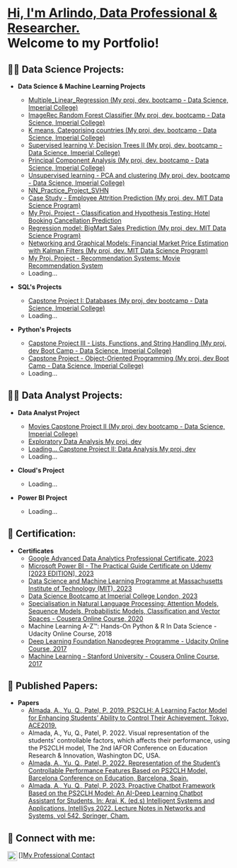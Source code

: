 
<h1><a href="https://linkedin.com/in/arlindo-almada-67986427">Hi, I'm Arlindo, Data Professional & Researcher.<br/> </a> Welcome to my Portfolio! </h1>

<h2>👨‍💻 Data Science Projects:</h2>

- <b>Data Science & Machine Learning Projects</b>
  - [Multiple_Linear_Regression (My proj, dev. bootcamp - Data Science, Imperial College)](https://github.com/ArlindoDDRAlmada/Multiple_Linear_Regression1)
  - [ImageRec Random Forest Classifier (My proj, dev. bootcamp - Data Science, Imperial College)](https://github.com/ArlindoDDRAlmada/ImageRec_Random_Forest_Classifier1)
  - [K means, Categorising countries (My proj, dev. bootcamp - Data Science, Imperial College)](https://github.com/ArlindoDDRAlmada/Kmeans1/tree/main)
  - [Supervised learning V: Decision Trees II (My proj, dev. bootcamp - Data Science, Imperial College)](https://github.com/ArlindoDDRAlmada/Decision_Trees1/tree/main)
  - [Principal Component Analysis (My proj, dev. bootcamp - Data Science, Imperial College)](https://github.com/ArlindoDDRAlmada/Principal_Component_Analysis1/tree/main)
  - [Unsupervised learning - PCA and clustering (My proj, dev. bootcamp - Data Science, Imperial College)](https://github.com/ArlindoDDRAlmada/PCA_and_clustering/tree/main)
  - [NN_Practice_Project_SVHN](https://github.com/ArlindoDDRAlmada/NN_Practice_Project_SVHN)
  - [Case Study - Employee Attrition Prediction (My proj, dev. MIT Data Science Program)](https://github.com/ArlindoDDRAlmada/Case_Study_Employee_Attrition_Prediction)
  - [My Proj. Project - Classification and Hypothesis Testing: Hotel Booking Cancellation Prediction](https://github.com/ArlindoDDRAlmada/Classification_Hypothesis_Testing/tree/main)
  - [Regression model: BigMart Sales Prediction (My proj, dev. MIT Data Science Program) ](https://github.com/ArlindoDDRAlmada/BigMart_Sales_Prediction/tree/main)
  - [Networking and Graphical Models: Financial Market Price Estimation with Kalman Filters (My proj, dev. MIT Data Science Program)](https://github.com/ArlindoDDRAlmada/Financial_Market_Price)
  - [My Proj. Project - Recommendation Systems: Movie Recommendation System](https://github.com/ArlindoDDRAlmada/Movie_Recommendation_System)
  - Loading... 

 
- <b>SQL's Projects</b>
  - [Capstone Project I: Databases (My proj, dev bootcamp - Data Science, Imperial College)](https://github.com/ArlindoDDRAlmada/SQL_Proj)
  - Loading...

- <b>Python's Projects</b>
  - [Capstone Project III - Lists, Functions, and String Handling (My proj, dev Boot Camp - Data Science, Imperial College)](https://github.com/ArlindoDDRAlmada/Python_Projs/tree/main)
  - [Capstone Project - Object-Oriented Programming (My proj, dev Boot Camp - Data Science, Imperial College)](https://github.com/ArlindoDDRAlmada/Python_Projs/tree/main)
  - Loading...
  

<h2>👨‍💻 Data Analyst Projects:</h2>

- <b>Data Analyst Project</b>
  - [Movies Capstone Project II (My proj, dev bootcamp - Data Science, Imperial College)](https://github.com/ArlindoDDRAlmada/DataAnalysis/tree/main)
  - [Exploratory Data Analysis My proj, dev](https://github.com/ArlindoDDRAlmada/Exploratory_Data_Analysis1)
  - [Loading... Capstone Project II: Data Analysis My proj, dev ](https://github.com/ArlindoDDRAlmada/DataAnalysis/tree/main)
  - Loading... 

- <b>Cloud's Project</b>
  - Loading...

- <b>Power BI Project</b>
  - Loading...


<h2>📜 Certification:</h2>

- <b>Certificates</b>
  - [Google Advanced Data Analytics Professional Certificate, 2023](https://coursera.org/verify/professional-cert/TJWTHV3PT9YF)
  - [Microsoft Power BI - The Practical Guide Certificate on Udemy [2023 EDITION], 2023](https://www.udemy.com/certificate/UC-bb08a925-5e7d-4369-8595-e58cf39a9917/)
  - [Data Science and Machine Learning Programme at Massachusetts Institute of Technology (MIT), 2023](https://eportfolio.mygreatlearning.com/arlindo-djassi-diogo-reis-de-almada)
  - [Data Science Bootcamp at Imperial College London, 2023](https://www.hyperiondev.com/portfolio/156502/)
  - [Specialisation in Natural Language Processing: Attention Models, Sequence Models, Probabilistic Models, Classification and Vector Spaces - Cousera Online Course, 2020](https://www.coursera.org/account/accomplishments/specialization/certificate/NKUWAVGSVF5V)
  - Machine Learning A-Z™: Hands-On Python & R In Data Science - Udacity Online Course, 2018
  - [Deep Learning Foundation Nanodegree Programme - Udacity Online Course, 2017](https://confirm.udacity.com/RECHR5T)
  - [Machine Learning - Stanford University - Cousera Online Course, 2017](https://www.coursera.org/account/accomplishments/certificate/9KRAJKCRN4YY)



<h2>📝 Published Papers:</h2>

- <b>Papers</b>
  - [Almada, A., Yu, Q., Patel, P. 2019. PS2CLH: A Learning Factor Model for Enhancing Students’ Ability to Control Their Achievement. Tokyo, ACE2019.](https://repository.londonmet.ac.uk/5520/1/53635.pdf)
  - Almada, A., Yu, Q., Patel, P. 2022. Visual representation of the students’ controllable factors, which affects their performance, using the PS2CLH model, The 2nd IAFOR Conference on Education Research & Innovation, Washington DC, USA.
  - [Almada, A., Yu, Q., Patel, P. 2022. Representation of the Student’s Controllable Performance Features Based on PS2CLH Model, Barcelona Conference on Education, Barcelona, Spain.](https://papers.iafor.org/submission65381/)
  - [Almada, A., Yu, Q., Patel, P. 2023. Proactive Chatbot Framework Based on the PS2CLH Model: An AI-Deep Learning Chatbot Assistant for Students. In: Arai, K. (ed.s) Intelligent Systems and Applications. IntelliSys 2022. Lecture Notes in Networks and Systems, vol 542. Springer, Cham.](https://doi.org/10.1007/978-3-031-16072-1_54)
 



<h2> 🤳 Connect with me:</h2>

[<img align="left" alt="JoshMadakor | LinkedIn" width="22px" src="https://cdn.jsdelivr.net/npm/simple-icons@v3/icons/linkedin.svg" />][My Professional Contact](https://linkedin.com/in/arlindo-almada-67986427)

